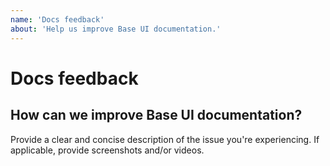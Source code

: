 ```yaml
---
name: 'Docs feedback'
about: 'Help us improve Base UI documentation.'
---
```


# Docs feedback

## How can we improve Base UI documentation?

Provide a clear and concise description of the issue you're experiencing. If applicable, provide screenshots and/or videos.

